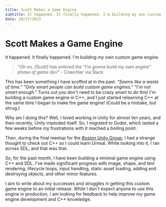 ```yaml
---
title: Scott Makes a Game Engine
subtitle: It happened. It finally happened. I'm building my own custom game engine.
date: 10/27/2023
---
```


# Scott Makes a Game Engine

It happened. It finally happened. I'm building my own custom game engine.

> _"Oh no, [Scott] has entered the "I'm gonna build my own engine" phase of game dev"_ - Coworker via Slack

This has been something I have scoffed at in the past. _"Seems like a waste of time."_ _"Only smart people can build custom game engines."_ _"I'm not smart enough."_ Turns out you don't need to be crazy smart to do this! I'm building a custom game engine in C++, and I just started relearning C++ at the same time I began to make the game engine! (Could be a mistake, but shrug.)

Why am I doing this? Well, I loved working in Unity for almost ten years, and then recently, Unity imploded itself. So, I migrated to Godot, which lasted a few weeks before my frustrations with it reached a boiling point.

Then, during the final meetup for the [Boston Unity Group](https://bostonunitygroup.s3.us-east-1.amazonaws.com/index.html), I had a strange thought to check out C++ so I could learn Unreal. While looking into it, I ran across SDL, and that was that.

So, for the past month, I have been building a minimal game engine using C++ and SDL. I've made significant progress with image, shape, and text rendering, lifecycle loops, input handling, static asset loading, adding and destroying objects, and other minor features.

I aim to write about my successes and struggles in getting this custom game engine to an initial release. While I don't expect anyone to use this engine in production, I am looking for feedback to help improve my game engine development and C++ knowledge.
